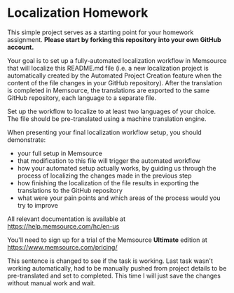 # Localization Homework
This simple project serves as a starting point for your homework assignment. **Please start by forking this repository into your own GitHub account.**

Your goal is to set up a fully-automated localization workflow in Memsource that will localize this README.md file (i.e. a new localization project is automatically created by the Automated Project Creation feature when the content of the file changes in your GitHub repository). After the translation is completed in Memsource, the translations are exported to the same GitHub repository, each language to a separate file.

Set up the workflow to localize to at least two languages of your choice. The file should be pre-translated using a machine translation engine.

When presenting your final localization workflow setup, you should demonstrate:
* your full setup in Memsource
* that modification to this file will trigger the automated workflow
* how your automated setup actually works, by guiding us through the process of localizing the changes made in the previous step
* how finishing the localization of the file results in exporting the translations to the GitHub repository
* what were your pain points and which areas of the process would you try to improve

All relevant documentation is available at https://help.memsource.com/hc/en-us

You'll need to sign up for a trial of the Memsource **Ultimate** edition at https://www.memsource.com/pricing/

  This sentence is changed to see if the task is working. 
  Last task wasn't working automatically, had to be manually pushed from project details to be pre-translated and set to completed.
  This time I will just save the changes without manual work and wait.
